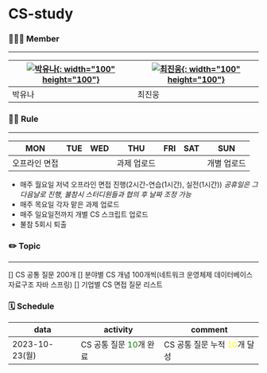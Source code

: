 # CS-study
### 👨🏻‍💻 Member
---
|[![박유나](https://avatars.githubusercontent.com/u/87966321?v=4){: width="100" height="100"}](https://github.com/account)|[![최진웅](https://avatars.githubusercontent.com/u/90309088?v=4){: width="100" height="100"}](https://github.com/20131827)|
|---|---|
|박유나|최진웅|

### 🤙🏻 Rule
---
|MON|TUE|WED|THU|FRI|SAT|SUN|
|---|---|---|---|---|---|---|
|오프라인 면접|||과제 업로드|||개별 업로드|
- 매주 월요일 저녁 오프라인 면접 진행(2시간-연습(1시간), 실전(1시간))
*공휴일은 그 다음날로 진행, 불참시 스터디원들과 협의 후 날짜 조정 가능*
- 매주 목요일 각자 맡은 과제 업로드
- 매주 일요일전까지 개별 CS 스크립트 업로드
- 불참 5회시 퇴출

### ✏️ Topic
---
[] CS 공통 질문 200개
[] 분야별 CS 개념 100개씩(네트워크 운영체제 데이터베이스 자료구조 자바 스프링)
[] 기업별 CS 면접 질문 리스트 

### 🗓 Schedule
|data|activity|comment|
|---|---|--|
|2023-10-23(월)|CS 공통 질문 <span style="color:green">10</span>개 완료|CS 공통 질문 누적 <span style="color:yellow">10</span>개 달성|
